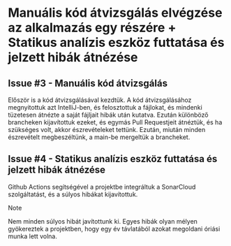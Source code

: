 # Manuális kód átvizsgálás elvégzése az alkalmazás egy részére + Statikus analízis eszköz futtatása és jelzett hibák átnézése

## Issue #3 - Manuális kód átvizsgálás
Először is a kód átvizsgálásával kezdtük. A kód átvizsgálásához megnyitottuk azt IntelliJ-ben, és felosztottuk a fájlokat, és mindenki tüzetesen átnézte a saját fájljait hibák után kutatva.
Ezután különböző brancheken kijavítottuk ezeket, és egymás Pull Requestjeit átnéztük, és ha szükséges volt, akkor észrevételeket tettünk. Ezután, miután minden észrevételt megbeszéltünk, a main-be mergeltük a brancheket.

## Issue #4 - Statikus analízis eszköz futtatása és jelzett hibák átnézése

Github Actions segítségével a projektbe integráltuk a SonarCloud szolgáltatást, és a súlyos hibákat kijavítottuk.
> [!NOTE]
> Nem minden súlyos hibát javítottunk ki. Egyes hibák olyan mélyen gyökereztek a projektben, hogy egy év távlatából azokat megoldani óriási munka lett volna.


